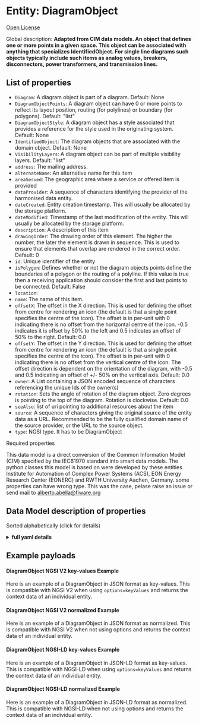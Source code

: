 Entity: DiagramObject  
=====================  
[Open License](https://github.com/smart-data-models//dataModel.EnergyCIM/blob/master/DiagramObject/LICENSE.md)  
Global description: **Adapted from CIM data models. An object that defines one or more points in a given space. This object can be associated with anything that specializes IdentifiedObject. For single line diagrams such objects typically include such items as analog values, breakers, disconnectors, power transformers, and transmission lines.**  

## List of properties  

- `Diagram`: A diagram object is part of a diagram. Default: None  - `DiagramObjectPoints`: A diagram object can have 0 or more points to reflect its layout position, routing (for polylines) or boundary (for polygons). Default: "list"  - `DiagramObjectStyle`: A diagram object has a style associated that provides a reference for the style used in the originating system. Default: None  - `IdentifiedObject`: The diagram objects that are associated with the domain object. Default: None  - `VisibilityLayers`: A diagram object can be part of multiple visibility layers. Default: "list"  - `address`: The mailing address.  - `alternateName`: An alternative name for this item  - `areaServed`: The geographic area where a service or offered item is provided  - `dataProvider`: A sequence of characters identifying the provider of the harmonised data entity.  - `dateCreated`: Entity creation timestamp. This will usually be allocated by the storage platform.  - `dateModified`: Timestamp of the last modification of the entity. This will usually be allocated by the storage platform.  - `description`: A description of this item  - `drawingOrder`: The drawing order of this element. The higher the number, the later the element is drawn in sequence. This is used to ensure that elements that overlap are rendered in the correct order. Default: 0  - `id`: Unique identifier of the entity  - `isPolygon`: Defines whether or not the diagram objects points define the boundaries of a polygon or the routing of a polyline. If this value is true then a receiving application should consider the first and last points to be connected. Default: False  - `location`:   - `name`: The name of this item.  - `offsetX`: The offset in the X direction. This is used for defining the offset from centre for rendering an icon (the default is that a single point specifies the centre of the icon).  The offset is in per-unit with 0 indicating there is no offset from the horizontal centre of the icon.  -0.5 indicates it is offset by 50% to the left and 0.5 indicates an offset of 50% to the right. Default: 0.0  - `offsetY`: The offset in the Y direction. This is used for defining the offset from centre for rendering an icon (the default is that a single point specifies the centre of the icon).  The offset is in per-unit with 0 indicating there is no offset from the vertical centre of the icon.  The offset direction is dependent on the orientation of the diagram, with -0.5 and 0.5 indicating an offset of +/- 50% on the vertical axis. Default: 0.0  - `owner`: A List containing a JSON encoded sequence of characters referencing the unique Ids of the owner(s)  - `rotation`: Sets the angle of rotation of the diagram object.  Zero degrees is pointing to the top of the diagram.  Rotation is clockwise. Default: 0.0  - `seeAlso`: list of uri pointing to additional resources about the item  - `source`: A sequence of characters giving the original source of the entity data as a URL. Recommended to be the fully qualified domain name of the source provider, or the URL to the source object.  - `type`: NGSI type. It has to be DiagramObject    
Required properties  
This data model is a direct conversion of the Common Information Model (CIM) specified by the IEC61970 standard into smart data models. The python classes this model is based on were developed by these entities Institute for Automation of Complex Power Systems (ACS), EON Energy Research Center (EONERC) and RWTH University Aachen, Germany. some properties can have wrong type. This was the case, pelase raise an issue or send mail to alberto.abella@fiware.org  
## Data Model description of properties  
Sorted alphabetically (click for details)  
<details><summary><strong>full yaml details</strong></summary>    
```yaml  
DiagramObject:    
  description: 'Adapted from CIM data models. An object that defines one or more points in a given space. This object can be associated with anything that specializes IdentifiedObject. For single line diagrams such objects typically include such items as analog values, breakers, disconnectors, power transformers, and transmission lines.'    
  properties:    
    Diagram:    
      description: 'A diagram object is part of a diagram. Default: None'    
      type: number    
      x-ngsi:    
        model: https://schema.org/Number    
    DiagramObjectPoints:    
      description: 'A diagram object can have 0 or more points to reflect its layout position, routing (for polylines) or boundary (for polygons). Default: "list"'    
      type: number    
      x-ngsi:    
        model: https://schema.org/Number    
    DiagramObjectStyle:    
      description: 'A diagram object has a style associated that provides a reference for the style used in the originating system. Default: None'    
      type: number    
      x-ngsi:    
        model: https://schema.org/Number    
    IdentifiedObject:    
      description: 'The diagram objects that are associated with the domain object. Default: None'    
      type: number    
      x-ngsi:    
        model: https://schema.org/Number    
    VisibilityLayers:    
      description: 'A diagram object can be part of multiple visibility layers. Default: "list"'    
      type: number    
      x-ngsi:    
        model: https://schema.org/Number    
    address:    
      description: 'The mailing address.'    
      properties:    
        addressCountry:    
          description: 'Property. The country. For example, Spain. Model:''https://schema.org/Text'''    
          type: string    
        addressLocality:    
          description: 'Property. The locality in which the street address is, and which is in the region. Model:''https://schema.org/Text'''    
          type: string    
        addressRegion:    
          description: 'Property. The region in which the locality is, and which is in the country. Model:''https://schema.org/Text'''    
          type: string    
        areaServed:    
          description: 'Property. The geographic area where a service or offered item is provided. Model:''https://schema.org/Text'''    
          type: string    
        postOfficeBoxNumber:    
          description: 'Property. The post office box number for PO box addresses. For example, Spain. Model:''https://schema.org/Text'''    
          type: string    
        postalCode:    
          description: 'Property. The postal code. For example, Spain. Model:''https://schema.org/Text'''    
          type: string    
        streetAddress:    
          description: 'Property. The street address. Model:''https://schema.org/Text'''    
          type: string    
      type: Property    
    alternateName:    
      description: 'An alternative name for this item'    
      type: Property    
    areaServed:    
      description: 'The geographic area where a service or offered item is provided'    
      type: Property    
      x-ngsi:    
        model: https://schema.org/Text    
    dataProvider:    
      description: 'A sequence of characters identifying the provider of the harmonised data entity.'    
      type: Property    
    dateCreated:    
      description: 'Entity creation timestamp. This will usually be allocated by the storage platform.'    
      format: date-time    
      type: Property    
    dateModified:    
      description: 'Timestamp of the last modification of the entity. This will usually be allocated by the storage platform.'    
      format: date-time    
      type: Property    
    description:    
      description: 'A description of this item'    
      type: Property    
    drawingOrder:    
      description: 'The drawing order of this element. The higher the number, the later the element is drawn in sequence. This is used to ensure that elements that overlap are rendered in the correct order. Default: 0'    
      type: number    
      x-ngsi:    
        model: https://schema.org/Number    
    id:    
      anyOf: &diagramobject_-_properties_-_owner_-_items_-_anyof    
        - description: 'Property. Identifier format of any NGSI entity'    
          maxLength: 256    
          minLength: 1    
          pattern: ^[\w\-\.\{\}\$\+\*\[\]`|~^@!,:\\]+$    
          type: string    
        - description: 'Property. Identifier format of any NGSI entity'    
          format: uri    
          type: string    
      description: 'Unique identifier of the entity'    
      type: Property    
    isPolygon:    
      description: 'Defines whether or not the diagram objects points define the boundaries of a polygon or the routing of a polyline. If this value is true then a receiving application should consider the first and last points to be connected. Default: False'    
      type: number    
      x-ngsi:    
        model: https://schema.org/Number    
    location:    
      $id: https://geojson.org/schema/Geometry.json    
      $schema: "http://json-schema.org/draft-07/schema#"    
      oneOf:    
        - properties:    
            bbox:    
              items:    
                type: number    
              minItems: 4    
              type: array    
            coordinates:    
              items:    
                type: number    
              minItems: 2    
              type: array    
            type:    
              enum:    
                - Point    
              type: string    
          required:    
            - type    
            - coordinates    
          title: 'GeoJSON Point'    
          type: object    
        - properties:    
            bbox:    
              items:    
                type: number    
              minItems: 4    
              type: array    
            coordinates:    
              items:    
                items:    
                  type: number    
                minItems: 2    
                type: array    
              minItems: 2    
              type: array    
            type:    
              enum:    
                - LineString    
              type: string    
          required:    
            - type    
            - coordinates    
          title: 'GeoJSON LineString'    
          type: object    
        - properties:    
            bbox:    
              items:    
                type: number    
              minItems: 4    
              type: array    
            coordinates:    
              items:    
                items:    
                  items:    
                    type: number    
                  minItems: 2    
                  type: array    
                minItems: 4    
                type: array    
              type: array    
            type:    
              enum:    
                - Polygon    
              type: string    
          required:    
            - type    
            - coordinates    
          title: 'GeoJSON Polygon'    
          type: object    
        - properties:    
            bbox:    
              items:    
                type: number    
              minItems: 4    
              type: array    
            coordinates:    
              items:    
                items:    
                  type: number    
                minItems: 2    
                type: array    
              type: array    
            type:    
              enum:    
                - MultiPoint    
              type: string    
          required:    
            - type    
            - coordinates    
          title: 'GeoJSON MultiPoint'    
          type: object    
        - properties:    
            bbox:    
              items:    
                type: number    
              minItems: 4    
              type: array    
            coordinates:    
              items:    
                items:    
                  items:    
                    type: number    
                  minItems: 2    
                  type: array    
                minItems: 2    
                type: array    
              type: array    
            type:    
              enum:    
                - MultiLineString    
              type: string    
          required:    
            - type    
            - coordinates    
          title: 'GeoJSON MultiLineString'    
          type: object    
        - properties:    
            bbox:    
              items:    
                type: number    
              minItems: 4    
              type: array    
            coordinates:    
              items:    
                items:    
                  items:    
                    items:    
                      type: number    
                    minItems: 2    
                    type: array    
                  minItems: 4    
                  type: array    
                type: array    
              type: array    
            type:    
              enum:    
                - MultiPolygon    
              type: string    
          required:    
            - type    
            - coordinates    
          title: 'GeoJSON MultiPolygon'    
          type: object    
      title: 'GeoJSON Geometry'    
    name:    
      description: 'The name of this item.'    
      type: Property    
    offsetX:    
      description: 'The offset in the X direction. This is used for defining the offset from centre for rendering an icon (the default is that a single point specifies the centre of the icon).  The offset is in per-unit with 0 indicating there is no offset from the horizontal centre of the icon.  -0.5 indicates it is offset by 50% to the left and 0.5 indicates an offset of 50% to the right. Default: 0.0'    
      type: number    
      x-ngsi:    
        model: https://schema.org/Number    
    offsetY:    
      description: 'The offset in the Y direction. This is used for defining the offset from centre for rendering an icon (the default is that a single point specifies the centre of the icon).  The offset is in per-unit with 0 indicating there is no offset from the vertical centre of the icon.  The offset direction is dependent on the orientation of the diagram, with -0.5 and 0.5 indicating an offset of +/- 50% on the vertical axis. Default: 0.0'    
      type: number    
      x-ngsi:    
        model: https://schema.org/Number    
    owner:    
      description: 'A List containing a JSON encoded sequence of characters referencing the unique Ids of the owner(s)'    
      items:    
        anyOf: *diagramobject_-_properties_-_owner_-_items_-_anyof    
        description: 'Property. Unique identifier of the entity'    
      type: Property    
    rotation:    
      description: 'Sets the angle of rotation of the diagram object.  Zero degrees is pointing to the top of the diagram.  Rotation is clockwise. Default: 0.0'    
      type: number    
      x-ngsi:    
        model: https://schema.org/Number    
    seeAlso:    
      description: 'list of uri pointing to additional resources about the item'    
      oneOf:    
        - items:    
            - format: uri    
              type: string    
          minItems: 1    
          type: array    
        - format: uri    
          type: string    
      type: Property    
    source:    
      description: 'A sequence of characters giving the original source of the entity data as a URL. Recommended to be the fully qualified domain name of the source provider, or the URL to the source object.'    
      type: Property    
    type:    
      description: 'NGSI type. It has to be DiagramObject'    
      enum:    
        - DiagramObject    
      type: Property    
  required: []    
  type: object    
```  
</details>    
## Example payloads    
#### DiagramObject NGSI V2 key-values Example    
Here is an example of a DiagramObject in JSON format as key-values. This is compatible with NGSI V2 when  using `options=keyValues` and returns the context data of an individual entity.  
#### DiagramObject NGSI V2 normalized Example    
Here is an example of a DiagramObject in JSON format as normalized. This is compatible with NGSI V2 when not using options and returns the context data of an individual entity.  
#### DiagramObject NGSI-LD key-values Example    
Here is an example of a DiagramObject in JSON-LD format as key-values. This is compatible with NGSI-LD when  using `options=keyValues` and returns the context data of an individual entity.  
#### DiagramObject NGSI-LD normalized Example    
Here is an example of a DiagramObject in JSON-LD format as normalized. This is compatible with NGSI-LD when not using options and returns the context data of an individual entity.  
